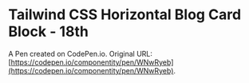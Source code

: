 # Tailwind CSS Horizontal Blog Card Block - 18th

A Pen created on CodePen.io. Original URL: [https://codepen.io/componentity/pen/WNwRyeb](https://codepen.io/componentity/pen/WNwRyeb).


